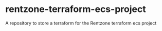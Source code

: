 # rentzone-terraform-ecs-project
A repository to store a terraform for the Rentzone terraform ecs project
